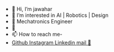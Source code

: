 - 👋 Hi, I’m jawahar
- 👀 I’m interested in AI | Robotics | Design 
- 🌱 Mechatronics Engineer
- 💞️ 
- 📫 How to reach me-
- <div>
		<a href="https://github.com/JAFF-CYBERTHEIF" target="_blank">
	        Github 
		</a>
		<a href="https://www.instagram.com/py_coder_hub/" target="_blank">
		Instagram
		</a>
		<a href="https://www.linkedin.com/in/jawahar-b/" target="_blank">
		Linkedin
		</a>
		<a href="mailto: bjawahar10@gmail.com" target="_blank">
			mail
			📧
		</a>
	</div>

<!---
JAFF-CYBERTHEIF/JAFF-CYBERTHEIF is a ✨ special ✨ repository because its `README.md` (this file) appears on your GitHub profile.
You can click the Preview link to take a look at your changes.
--->
